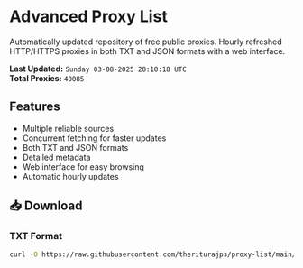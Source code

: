 # Advanced Proxy List

Automatically updated repository of free public proxies. Hourly refreshed HTTP/HTTPS proxies in both TXT and JSON formats with a web interface.

**Last Updated:** `Sunday 03-08-2025 20:10:18 UTC`  
**Total Proxies:** `40085`

## Features
- Multiple reliable sources
- Concurrent fetching for faster updates
- Both TXT and JSON formats
- Detailed metadata
- Web interface for easy browsing
- Automatic hourly updates

## 📥 Download

### TXT Format
```bash
curl -O https://raw.githubusercontent.com/theriturajps/proxy-list/main/proxies.txt